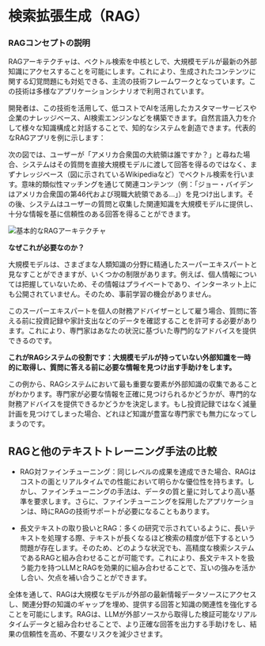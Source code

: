 # 検索拡張生成（RAG）

### RAGコンセプトの説明

RAGアーキテクチャは、ベクトル検索を中核としで、大規模モデルが最新の外部知識にアクセスすることを可能にします。これにより、生成されたコンテンツに関する幻覚問題にも対処できる、主流の技術フレームワークとなっています。この技術は多様なアプリケーションシナリオで利用されています。

開発者は、この技術を活用して、低コストでAIを活用したカスタマーサービスや企業のナレッジベース、AI検索エンジンなどを構築できます。自然言語入力を介して様々な知識構成と対話することで、知的なシステムを創造できます。代表的なRAGアプリを例に示します：

次の図では、ユーザーが「アメリカ合衆国の大統領は誰ですか？」と尋ねた場合、システムはその質問を直接大規模モデルに渡して回答を得るのではなく、まずナレッジベース（図に示されているWikipediaなど）でベクトル検索を行います。意味的類似性マッチングを通じて関連コンテンツ（例：「ジョー・バイデンはアメリカ合衆国の第46代および現職大統領である…」）を見つけ出します。その後、システムはユーザーの質問と収集した関連知識を大規模モデルに提供し、十分な情報を基に信頼性のある回答を得ることができます。

![基本的なRAGアーキテクチャ](https://assets-docs.dify.ai/dify-enterprise-mintlify/jp/learn-more/extended-reading/retrieval-augment/19b393464a4d0374498144502f024516.png)

**なぜこれが必要なのか？**

大規模モデルは、さまざまな人類知識の分野に精通したスーパーエキスパートと見なすことができますが、いくつかの制限があります。例えば、個人情報については把握していないため、その情報はプライベートであり、インターネット上にも公開されていません。そのため、事前学習の機会がありません。

このスーパーエキスパートを個人の財務アドバイザーとして雇う場合、質問に答える前に投資記録や家計支出などのデータを確認することを許可する必要があります。これにより、専門家はあなたの状況に基づいた専門的なアドバイスを提供できるのです。

**これがRAGシステムの役割です：大規模モデルが持っていない外部知識を一時的に取得し、質問に答える前に必要な情報を見つけ出す手助けをします。**

この例から、RAGシステムにおいて最も重要な要素が外部知識の収集であることがわかります。専門家が必要な情報を正確に見つけられるかどうかが、専門的な財務アドバイスを提供できるかどうかを決定します。もし投資記録ではなく減量計画を見つけてしまった場合、どれほど知識が豊富な専門家でも無力になってしまうのです。

## RAGと他のテキストトレーニング手法の比較

* RAG対ファインチューニング：同じレベルの成果を達成できた場合、RAGはコストの面とリアルタイムでの性能において明らかな優位性を持ちます。しかし、ファインチューニングの手法は、データの質と量に対してより高い基準を要求します。さらに、ファインチューニングを採用したアプリケーションは、時にRAGの技術サポートが必要になることもあります。

* 長文テキストの取り扱いとRAG：多くの研究で示されているように、長いテキストを処理する際、テキストが長くなるほど検索の精度が低下するという問題が存在します。そのため、どのような状況でも、高精度な検索システムであるRAGと組み合わせることが可能です。これにより、長文テキストを扱う能力を持つLLMとRAGを効果的に組み合わせることで、互いの強みを活かし合い、欠点を補い合うことができます。

全体を通して、RAGは大規模なモデルが外部の最新情報データソースにアクセスし、関連分野の知識のギャップを埋め、提供する回答と知識の関連性を強化することを可能にします。RAGは、LLMが外部ソースから取得した検証可能なリアルタイムデータと組み合わせることで、より正確な回答を出力する手助けをし、結果の信頼性を高め、不要なリスクを減少させます。